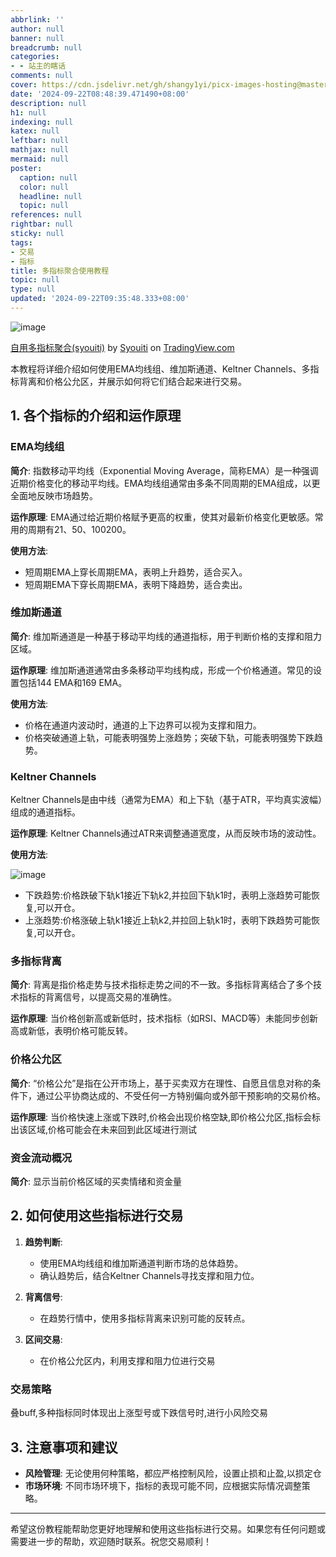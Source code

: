 ```yaml
---
abbrlink: ''
author: null
banner: null
breadcrumb: null
categories:
- - 站主的瞎话
comments: null
cover: https://cdn.jsdelivr.net/gh/shangy1yi/picx-images-hosting@master/image.m1cwqjw0.png
date: '2024-09-22T08:48:39.471490+08:00'
description: null
h1: null
indexing: null
katex: null
leftbar: null
mathjax: null
mermaid: null
poster:
  caption: null
  color: null
  headline: null
  topic: null
references: null
rightbar: null
sticky: null
tags:
- 交易
- 指标
title: 多指标聚合使用教程
topic: null
type: null
updated: '2024-09-22T09:35:48.333+08:00'
---
```

![image](https://cdn.jsdelivr.net/gh/shangy1yi/picx-images-hosting@master/image.m1cwqjw0.png)

<!-- TradingView Chart BEGIN -->
<p><a href="https://www.tradingview.com/script/e4NI3dVj-%E8%87%AA%E7%94%A8%E5%A4%9A%E6%8C%87%E6%A0%87%E8%81%9A%E5%90%88-syouiti/">自用多指标聚合(syouiti)</a> by <a href="https://www.tradingview.com/u/Syouiti/">Syouiti</a> on <a href="https://www.tradingview.com/">TradingView.com</a></p>
<!-- TradingView Chart END -->

本教程将详细介绍如何使用EMA均线组、维加斯通道、Keltner Channels、多指标背离和价格公允区，并展示如何将它们结合起来进行交易。

## 1. 各个指标的介绍和运作原理

### EMA均线组

**简介**:
指数移动平均线（Exponential Moving Average，简称EMA）是一种强调近期价格变化的移动平均线。EMA均线组通常由多条不同周期的EMA组成，以更全面地反映市场趋势。

**运作原理**:
EMA通过给近期价格赋予更高的权重，使其对最新价格变化更敏感。常用的周期有21、50、100200。

**使用方法**:

- 短周期EMA上穿长周期EMA，表明上升趋势，适合买入。
- 短周期EMA下穿长周期EMA，表明下降趋势，适合卖出。

### 维加斯通道

**简介**:
维加斯通道是一种基于移动平均线的通道指标，用于判断价格的支撑和阻力区域。

**运作原理**:
维加斯通道通常由多条移动平均线构成，形成一个价格通道。常见的设置包括144 EMA和169 EMA。

**使用方法**:

- 价格在通道内波动时，通道的上下边界可以视为支撑和阻力。
- 价格突破通道上轨，可能表明强势上涨趋势；突破下轨，可能表明强势下跌趋势。

### Keltner Channels

Keltner Channels是由中线（通常为EMA）和上下轨（基于ATR，平均真实波幅）组成的通道指标。

**运作原理**:
Keltner Channels通过ATR来调整通道宽度，从而反映市场的波动性。

**使用方法**:

![image](https://cdn.jsdelivr.net/gh/shangy1yi/picx-images-hosting@master/image.1lbscce2j8.webp)

- 下跌趋势:价格跌破下轨k1接近下轨k2,并拉回下轨k1时，表明上涨趋势可能恢复,可以开仓。
- 上涨趋势:价格涨破上轨k1接近上轨k2,并拉回上轨k1时，表明下跌趋势可能恢复,可以开仓。

### 多指标背离

**简介**:
背离是指价格走势与技术指标走势之间的不一致。多指标背离结合了多个技术指标的背离信号，以提高交易的准确性。

**运作原理**:
当价格创新高或新低时，技术指标（如RSI、MACD等）未能同步创新高或新低，表明价格可能反转。

### 价格公允区

**简介**:
“价格公允”是指在公开市场上，基于买卖双方在理性、自愿且信息对称的条件下，通过公平协商达成的、不受任何一方特别偏向或外部干预影响的交易价格。

**运作原理**:
当价格快速上涨或下跌时,价格会出现价格空缺,即价格公允区,指标会标出该区域,价格可能会在未来回到此区域进行测试

### 资金流动概况

**简介**:
显示当前价格区域的买卖情绪和资金量

## 2. 如何使用这些指标进行交易

1. **趋势判断**:
   
   - 使用EMA均线组和维加斯通道判断市场的总体趋势。
   - 确认趋势后，结合Keltner Channels寻找支撑和阻力位。
2. **背离信号**:
   
   - 在趋势行情中，使用多指标背离来识别可能的反转点。
3. **区间交易**:
   
   - 在价格公允区内，利用支撑和阻力位进行交易

### 交易策略

叠buff,多种指标同时体现出上涨型号或下跌信号时,进行小风险交易

## 3. 注意事项和建议

- **风险管理**: 无论使用何种策略，都应严格控制风险，设置止损和止盈,以损定仓
- **市场环境**: 不同市场环境下，指标的表现可能不同，应根据实际情况调整策略。

---

希望这份教程能帮助您更好地理解和使用这些指标进行交易。如果您有任何问题或需要进一步的帮助，欢迎随时联系。祝您交易顺利！

